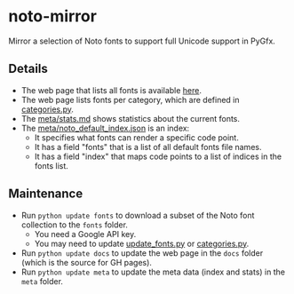 # noto-mirror

Mirror a selection of Noto fonts to support full Unicode support in PyGfx.


## Details

* The web page that lists all fonts is available [here](https://pygfx.github.io/noto-mirror/).
* The web page lists fonts per category, which are defined in [categories.py](update/categories.py).
* The [meta/stats.md](meta/stats.md) shows statistics about the current fonts.
* The [meta/noto_default_index.json](meta/noto_default_index.json) is an index:
    * It specifies what fonts can render a specific code point.
    * It has a field "fonts" that is a list of all default fonts file names.
    * It has a field "index" that maps code points to a list of indices in the fonts list.


## Maintenance

* Run ``python update fonts`` to download a subset of the Noto font collection to the ``fonts`` folder.
    * You need a Google API key.
    * You may need to update [update_fonts.py](update/update_fonts.py) or [categories.py](update/categories.py).
* Run ``python update docs`` to update the web page in the ``docs`` folder (which is the source for GH pages).
* Run ``python update meta`` to update the meta data (index and stats) in the ``meta`` folder.
